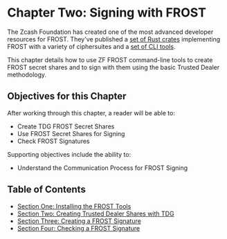 # Chapter Two: Signing with FROST

The Zcash Foundation has created one of the most advanced developer
resources for FROST. They've published a [set of Rust
crates](https://github.com/ZcashFoundation/frost) implementing FROST
with a variety of ciphersuites and a [set of CLI
tools](https://github.com/ZcashFoundation/frost-tools).

This chapter details how to use ZF FROST command-line tools to create
FROST secret shares and to sign with them using the basic Trusted
Dealer methodology.

## Objectives for this Chapter

After working through this chapter, a reader will be able to:

* Create TDG FROST Secret Shares
* Use FROST Secret Shares for Signing
* Check FROST Signatures

Supporting objectives include the ability to:

* Understand the Communication Process for FROST Signing
   
## Table of Contents

  * [Section One: Installing the FROST Tools](02_1_Installing_FROST_Tools.md)
  * [Section Two: Creating Trusted Dealer Shares with TDG](02_2_Creating_FROST_Secret_Shares_with_TDG.md)
  * [Section Three: Creating a FROST Signature](02_3_Creating_FROST_Signature.md)
  * [Section Four: Checking a FROST Signature](02_4_Checking_FROST_Signature.md)
 